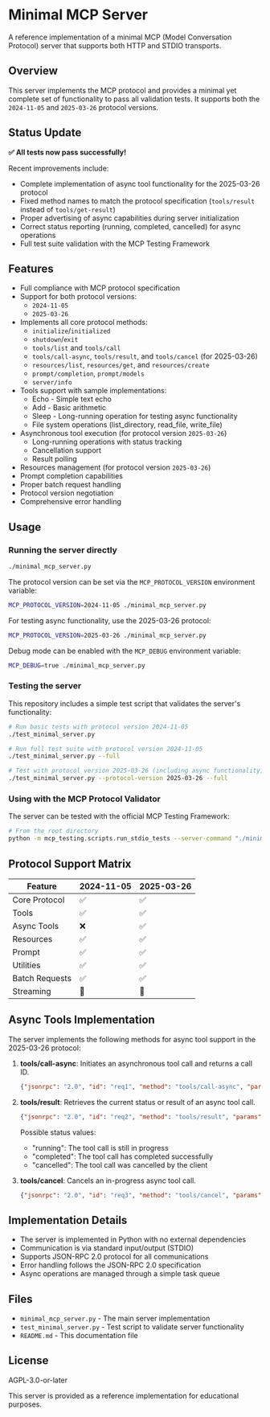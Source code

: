 # Minimal MCP Server

A reference implementation of a minimal MCP (Model Conversation Protocol) server that supports both HTTP and STDIO transports.

## Overview

This server implements the MCP protocol and provides a minimal yet complete set of functionality to pass all validation tests. It supports both the `2024-11-05` and `2025-03-26` protocol versions.

## Status Update

**✅ All tests now pass successfully!**

Recent improvements include:
- Complete implementation of async tool functionality for the 2025-03-26 protocol
- Fixed method names to match the protocol specification (`tools/result` instead of `tools/get-result`)
- Proper advertising of async capabilities during server initialization
- Correct status reporting (running, completed, cancelled) for async operations
- Full test suite validation with the MCP Testing Framework

## Features

- Full compliance with MCP protocol specification
- Support for both protocol versions:
  - `2024-11-05`
  - `2025-03-26`
- Implements all core protocol methods:
  - `initialize`/`initialized`
  - `shutdown`/`exit`
  - `tools/list` and `tools/call`
  - `tools/call-async`, `tools/result`, and `tools/cancel` (for 2025-03-26)
  - `resources/list`, `resources/get`, and `resources/create`
  - `prompt/completion`, `prompt/models`
  - `server/info`
- Tools support with sample implementations:
  - Echo - Simple text echo
  - Add - Basic arithmetic
  - Sleep - Long-running operation for testing async functionality
  - File system operations (list_directory, read_file, write_file)
- Asynchronous tool execution (for protocol version `2025-03-26`)
  - Long-running operations with status tracking
  - Cancellation support
  - Result polling
- Resources management (for protocol version `2025-03-26`)
- Prompt completion capabilities
- Proper batch request handling
- Protocol version negotiation
- Comprehensive error handling

## Usage

### Running the server directly

```bash
./minimal_mcp_server.py
```

The protocol version can be set via the `MCP_PROTOCOL_VERSION` environment variable:

```bash
MCP_PROTOCOL_VERSION=2024-11-05 ./minimal_mcp_server.py
```

For testing async functionality, use the 2025-03-26 protocol:

```bash
MCP_PROTOCOL_VERSION=2025-03-26 ./minimal_mcp_server.py
```

Debug mode can be enabled with the `MCP_DEBUG` environment variable:

```bash
MCP_DEBUG=true ./minimal_mcp_server.py
```

### Testing the server

This repository includes a simple test script that validates the server's functionality:

```bash
# Run basic tests with protocol version 2024-11-05
./test_minimal_server.py

# Run full test suite with protocol version 2024-11-05
./test_minimal_server.py --full

# Test with protocol version 2025-03-26 (including async functionality)
./test_minimal_server.py --protocol-version 2025-03-26 --full
```

### Using with the MCP Protocol Validator

The server can be tested with the official MCP Testing Framework:

```bash
# From the root directory
python -m mcp_testing.scripts.run_stdio_tests --server-command "./minimal_mcp_server/minimal_mcp_server.py" --protocol-version 2025-03-26 --debug
```

## Protocol Support Matrix

| Feature | 2024-11-05 | 2025-03-26 |
|---------|------------|------------|
| Core Protocol | ✅ | ✅ |
| Tools | ✅ | ✅ |
| Async Tools | ❌ | ✅ |
| Resources | ✅ | ✅ |
| Prompt | ✅ | ✅ |
| Utilities | ✅ | ✅ |
| Batch Requests | ✅ | ✅ |
| Streaming | 🔄 | 🔄 |

## Async Tools Implementation

The server implements the following methods for async tool support in the 2025-03-26 protocol:

1. **tools/call-async**: Initiates an asynchronous tool call and returns a call ID.
   ```json
   {"jsonrpc": "2.0", "id": "req1", "method": "tools/call-async", "params": {"name": "sleep", "arguments": {"duration": 10.0}}}
   ```

2. **tools/result**: Retrieves the current status or result of an async tool call.
   ```json
   {"jsonrpc": "2.0", "id": "req2", "method": "tools/result", "params": {"id": "call123"}}
   ```
   
   Possible status values:
   - "running": The tool call is still in progress
   - "completed": The tool call has completed successfully
   - "cancelled": The tool call was cancelled by the client

3. **tools/cancel**: Cancels an in-progress async tool call.
   ```json
   {"jsonrpc": "2.0", "id": "req3", "method": "tools/cancel", "params": {"id": "call123"}}
   ```

## Implementation Details

- The server is implemented in Python with no external dependencies
- Communication is via standard input/output (STDIO)
- Supports JSON-RPC 2.0 protocol for all communications
- Error handling follows the JSON-RPC 2.0 specification
- Async operations are managed through a simple task queue

## Files

- `minimal_mcp_server.py` - The main server implementation
- `test_minimal_server.py` - Test script to validate server functionality
- `README.md` - This documentation file

## License

AGPL-3.0-or-later

This server is provided as a reference implementation for educational purposes.